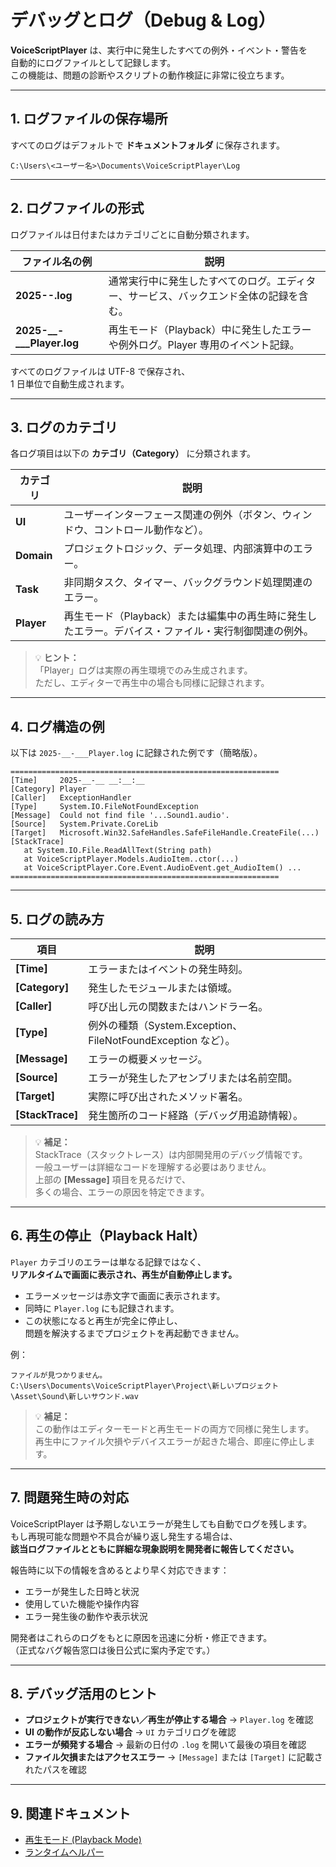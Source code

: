 # デバッグとログ（Debug & Log）

**VoiceScriptPlayer** は、実行中に発生したすべての例外・イベント・警告を  
自動的にログファイルとして記録します。  
この機能は、問題の診断やスクリプトの動作検証に非常に役立ちます。

---

## 1. ログファイルの保存場所

すべてのログはデフォルトで **ドキュメントフォルダ** に保存されます。

    C:\Users\<ユーザー名>\Documents\VoiceScriptPlayer\Log

---

## 2. ログファイルの形式

ログファイルは日付またはカテゴリごとに自動分類されます。

| ファイル名の例 | 説明 |
|----------------|------|
| **2025-__-__.log** | 通常実行中に発生したすべてのログ。エディター、サービス、バックエンド全体の記録を含む。 |
| **2025-__-___Player.log** | 再生モード（Playback）中に発生したエラーや例外ログ。Player 専用のイベント記録。 |

すべてのログファイルは UTF-8 で保存され、  
1 日単位で自動生成されます。

---

## 3. ログのカテゴリ

各ログ項目は以下の **カテゴリ（Category）** に分類されます。

| カテゴリ | 説明 |
|-----------|------|
| **UI** | ユーザーインターフェース関連の例外（ボタン、ウィンドウ、コントロール動作など）。 |
| **Domain** | プロジェクトロジック、データ処理、内部演算中のエラー。 |
| **Task** | 非同期タスク、タイマー、バックグラウンド処理関連のエラー。 |
| **Player** | 再生モード（Playback）または編集中の再生時に発生したエラー。デバイス・ファイル・実行制御関連の例外。 |

> 💡 **ヒント：**  
> 「Player」ログは実際の再生環境でのみ生成されます。  
> ただし、エディターで再生中の場合も同様に記録されます。

---

## 4. ログ構造の例

以下は `2025-__-___Player.log` に記録された例です（簡略版）。

    ============================================================
    [Time]     2025-__-__ __:__:__
    [Category] Player
    [Caller]   ExceptionHandler
    [Type]     System.IO.FileNotFoundException
    [Message]  Could not find file '...Sound1.audio'.
    [Source]   System.Private.CoreLib
    [Target]   Microsoft.Win32.SafeHandles.SafeFileHandle.CreateFile(...)
    [StackTrace]
       at System.IO.File.ReadAllText(String path)
       at VoiceScriptPlayer.Models.AudioItem..ctor(...)
       at VoiceScriptPlayer.Core.Event.AudioEvent.get_AudioItem() ...
    ============================================================

---

## 5. ログの読み方

| 項目 | 説明 |
|------|------|
| **[Time]** | エラーまたはイベントの発生時刻。 |
| **[Category]** | 発生したモジュールまたは領域。 |
| **[Caller]** | 呼び出し元の関数またはハンドラー名。 |
| **[Type]** | 例外の種類（System.Exception、FileNotFoundException など）。 |
| **[Message]** | エラーの概要メッセージ。 |
| **[Source]** | エラーが発生したアセンブリまたは名前空間。 |
| **[Target]** | 実際に呼び出されたメソッド署名。 |
| **[StackTrace]** | 発生箇所のコード経路（デバッグ用追跡情報）。 |

> 💡 **補足：**  
> StackTrace（スタックトレース）は内部開発用のデバッグ情報です。  
> 一般ユーザーは詳細なコードを理解する必要はありません。  
> 上部の **[Message]** 項目を見るだけで、  
> 多くの場合、エラーの原因を特定できます。

---

## 6. 再生の停止（Playback Halt）

`Player` カテゴリのエラーは単なる記録ではなく、  
**リアルタイムで画面に表示され、再生が自動停止します。**

- エラーメッセージは赤文字で画面に表示されます。  
- 同時に `Player.log` にも記録されます。  
- この状態になると再生が完全に停止し、  
  問題を解決するまでプロジェクトを再起動できません。

例：

    ファイルが見つかりません。
    C:\Users\Documents\VoiceScriptPlayer\Project\新しいプロジェクト\Asset\Sound\新しいサウンド.wav

> 💡 **補足：**  
> この動作はエディターモードと再生モードの両方で同様に発生します。  
> 再生中にファイル欠損やデバイスエラーが起きた場合、即座に停止します。

---

## 7. 問題発生時の対応

VoiceScriptPlayer は予期しないエラーが発生しても自動でログを残します。  
もし再現可能な問題や不具合が繰り返し発生する場合は、  
**該当ログファイルとともに詳細な現象説明を開発者に報告してください。**

報告時に以下の情報を含めるとより早く対応できます：

- エラーが発生した日時と状況  
- 使用していた機能や操作内容  
- エラー発生後の動作や表示状況  

開発者はこれらのログをもとに原因を迅速に分析・修正できます。  
（正式なバグ報告窓口は後日公式に案内予定です。）

---

## 8. デバッグ活用のヒント

- **プロジェクトが実行できない／再生が停止する場合** → `Player.log` を確認  
- **UI の動作が反応しない場合** → `UI` カテゴリログを確認  
- **エラーが頻発する場合** → 最新の日付の `.log` を開いて最後の項目を確認  
- **ファイル欠損またはアクセスエラー** → `[Message]` または `[Target]` に記載されたパスを確認  

---

## 9. 関連ドキュメント

- [再生モード (Playback Mode)](run.md)  
- [ランタイムヘルパー](../editor/runtime-helper.md)
